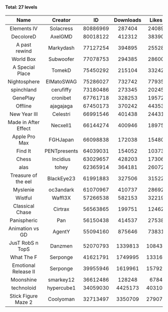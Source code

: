 #### Total: 27 levels

| Name | Creator | ID | Downloads | Likes |
|:---:|:---:|:---:|:---:|:---:|
| Elements IV | Solacress | 80886969 | 287404 | 24089
| DecoloreD | AxelGMD | 80018122 | 412312 | 38390
| A past rewind | Markydash | 77127254 | 394895 | 25528
| World Box | Subwoofer | 77078753 | 294385 | 28600
| A Special Place | TomekD | 75450292 | 215104 | 33242
| Nightosphere | ElMatoSWAG | 75286027 | 732742 | 77935
| spinchland | cerufiffy | 73180486 | 273345 | 20245
| GenePlay | cronibet | 67761718 | 328253 | 19572
| Offline | ajagajaga | 67450173 | 370242 | 44353
| New Year III | Celestri | 66991546 | 401438 | 24431
| Made in After Effect | Necxell1 | 66144274 | 400946 | 18975
| Apple Pro Max | FGHJapan | 66098838 | 172038 | 15480
| Find It | PENTpresents | 64039031 | 154052 | 10373
| Chess | Incidius | 63029657 | 428203 | 17306
| alas | tohey | 62365914 | 364181 | 26072
| Treasure of the eel | BlackEye23 | 61991883 | 327506 | 31522
| Myslenie | oc3andark | 61070967 | 410737 | 28692
| Wistful | Waffl3X | 57266538 | 582153 | 32219
| Classical Chase | Cirtrax | 56563865 | 199751 | 12462
| Panispheric | Pan | 56150438 | 414537 | 27538
| Animation vs GD | AgentY | 55094160 | 875646 | 73831
| JusT RobS n TopS | Danzmen | 52070793 | 1339813 | 108433
| What The F | Serponge | 41621791 | 1749995 | 133161
| Emotional Release II | Serponge | 39955946 | 1619961 | 157920
| Moonshine | smarkey12 | 36612486 | 128248 | 6784
| technoloid | hypercube1 | 34059030 | 4425173 | 403101
| Stick Figure Maze 2 | Coolyoman | 32713497 | 3350709 | 279072
